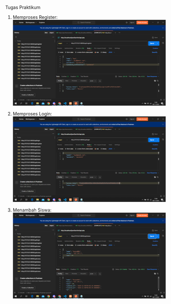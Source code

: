 Tugas Praktikum

1. Memproses Register:
   ![Register](image.png)

2. Memproses Login:
   ![Login](image-1.png)

3. Menambah Siswa:
   ![Siswa](image-2.png)
